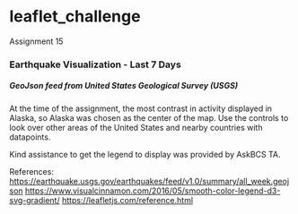 # leaflet_challenge
Assignment 15
### Earthquake Visualization - Last 7 Days
##### GeoJson feed from United States Geological Survey (USGS)
At the time of the assignment, the most contrast in activity displayed in Alaska,
so Alaska was chosen as the center of the map.  Use the controls to look over other
areas of the United States and nearby countries with datapoints.

Kind assistance to get the legend to display was provided by AskBCS TA.  

References:
https://earthquake.usgs.gov/earthquakes/feed/v1.0/summary/all_week.geojson
https://www.visualcinnamon.com/2016/05/smooth-color-legend-d3-svg-gradient/
https://leafletjs.com/reference.html
